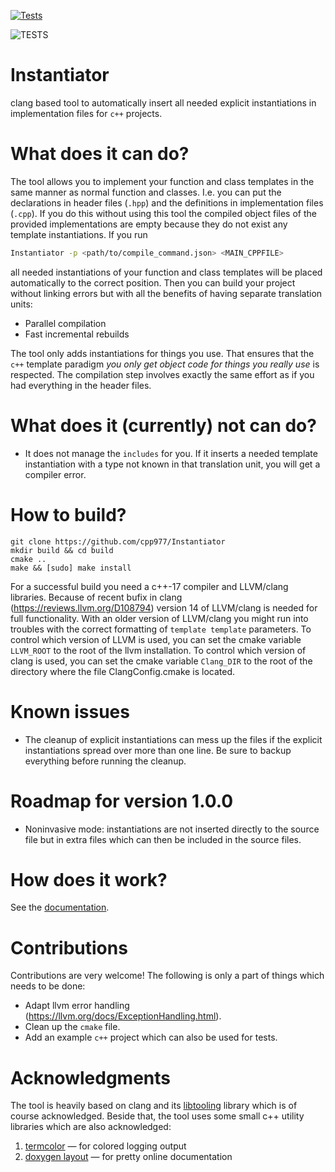 [![Tests](https://github.com/cpp977/Instantiator/workflows/tests.yml/badge.svg)](https://github.com/cpp977/Instantiator/actions)

![TESTS](https://github.com/cpp977/Instantiator/actions/workflows/tests.yml/badge.svg)

# Instantiator
clang based tool to automatically insert all needed explicit instantiations in implementation files for `c++` projects.

# What does it can do?
The tool allows you to implement your function and class templates in the same manner as normal function and classes.
I.e. you can put the declarations in header files (`.hpp`) and the definitions in implementation files (`.cpp`).
If you do this without using this tool the compiled object files of the provided implementations are empty because they do not exist any template instantiations.
If you run
```bash
Instantiator -p <path/to/compile_command.json> <MAIN_CPPFILE>
```
all needed instantiations of your function and class templates will be placed automatically to the correct position.
Then you can build your project without linking errors but with all the benefits of having separate translation units:
  - Parallel compilation
  - Fast incremental rebuilds
  
The tool only adds instantiations for things you use. That ensures that the `c++` template paradigm *you only get object code for things you really use* is respected.
The compilation step involves exactly the same effort as if you had everything in the header files.

# What does it (currently) not can do?
  - It does not manage the `includes` for you. If it inserts a needed template instantiation with a type not known in that translation unit, you will get a compiler error.

# How to build?
```
git clone https://github.com/cpp977/Instantiator
mkdir build && cd build
cmake .. 
make && [sudo] make install
```
For a successful build you need a c++-17 compiler and LLVM/clang libraries.
Because of recent bufix in clang (https://reviews.llvm.org/D108794) version 14 of LLVM/clang is needed for full functionality.
With an older version of LLVM/clang you might run into troubles with the correct formatting of `template template` parameters.
To control which version of LLVM is used, you can set the cmake variable `LLVM_ROOT` to the root of the llvm installation.
To control which version of clang is used, you can set the cmake variable `Clang_DIR` to the root of the directory where the file ClangConfig.cmake is located.
  
# Known issues
  - The cleanup of explicit instantiations can mess up the files if the explicit instantiations spread over more than one line. 
    Be sure to backup everything before running the cleanup.

# Roadmap for version 1.0.0
  - Noninvasive mode: instantiations are not inserted directly to the source file but in extra files which can then be included in the source files.
  
# How does it work?
See the [documentation](https://cpp977.github.io/Instantiator/).

# Contributions
Contributions are very welcome!
The following is only a part of things which needs to be done:
  - Adapt llvm error handling (https://llvm.org/docs/ExceptionHandling.html).
  - Clean up the `cmake` file.
  - Add an example `c++` project which can also be used for tests.

# Acknowledgments
The tool is heavily based on clang and its [libtooling](https://clang.llvm.org/docs/LibTooling.html) library which is of course acknowledged.
Beside that, the tool uses some small c++ utility libraries which are also acknowledged:
  1. [termcolor](https://github.com/ikalnytskyi/termcolor) — for colored logging output
  2. [doxygen layout](https://github.com/jothepro/doxygen-awesome-css) — for pretty online documentation
